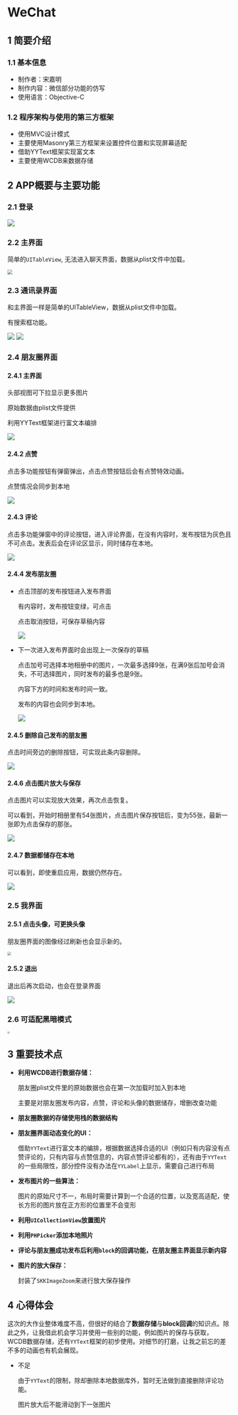 # WeChat
## 1 简要介绍

### 1.1 基本信息

- 制作者：宋嘉明
- 制作内容：微信部分功能的仿写
- 使用语言：Objective-C

### 1.2 程序架构与使用的第三方框架

- 使用MVC设计模式
- 主要使用Masonry第三方框架来设置控件位置和实现屏幕适配
- 借助YYText框架实现富文本
- 主要使用WCDB来数据存储

## 2 APP概要与主要功能

### 2.1 登录

![](assets/wechatLogin.gif) 

### 2.2 主界面

简单的`UITableView`, 无法进入聊天界面，数据从plist文件中加载。

<img src="assets/wechatFirstPage.gif" style="zoom: 67%;" /> 

### 2.3 通讯录界面

和主界面一样是简单的UITableView，数据从plist文件中加载。

有搜索框功能。

![](assets/wechatAddressBook.gif) ![](assets/wechatSearch.gif)

### 2.4 朋友圈界面

#### 2.4.1 主界面

头部视图可下拉显示更多图片

原始数据由plist文件提供 

利用YYText框架进行富文本编排

![](assets/wechatMoments.gif) 

#### 2.4.2 点赞

点击多功能按钮有弹窗弹出，点击点赞按钮后会有点赞特效动画。

点赞情况会同步到本地

![](assets/wechatLike.gif) 

#### 2.4.3 评论

点击多功能弹窗中的评论按钮，进入评论界面，在没有内容时，发布按钮为灰色且不可点击。发表后会在评论区显示，同时储存在本地。

![](assets/wechatComments.gif) 

#### 2.4.4 发布朋友圈

- 点击顶部的发布按钮进入发布界面

  有内容时，发布按钮变绿，可点击

  点击取消按钮，可保存草稿内容

  ![](assets/wechatPublish1.gif) 

- 下一次进入发布界面时会出现上一次保存的草稿

  点击加号可选择本地相册中的图片，一次最多选择9张，在满9张后加号会消失，不可选择图片，同时发布的最多也是9张。

  内容下方的时间和发布时间一致。

  发布的内容也会同步到本地。

  ![](assets/wechatPublish2.gif) 

#### 2.4.5 删除自己发布的朋友圈

点击时间旁边的删除按钮，可实现此条内容删除。

![](assets/wechatDelete.gif) 

#### 2.4.6 点击图片放大与保存

点击图片可以实现放大效果，再次点击恢复。

可以看到，开始时相册里有54张图片，点击图片保存按钮后，变为55张，最新一张即为点击保存的那张。

![](assets/wechatZoomImage.gif) 

#### 2.4.7 数据都储存在本地

可以看到，即使重启应用，数据仍然存在。

![](assets/wechatSaveData.gif) 

### 2.5 我界面

#### 2.5.1 点击头像，可更换头像

朋友圈界面的图像经过刷新也会显示新的。

<img src="assets/wechatChangeAvatar.gif" style="zoom:50%;" /> 

#### 2.5.2 退出

退出后再次启动，也会在登录界面

![](assets/wechatLogout.gif) 

### 2.6 可适配黑暗模式

<img src="assets/darkVersion.png" style="zoom: 33%;" />  

## 3 重要技术点

- **利用WCDB进行数据存储：**

  朋友圈plist文件里的原始数据也会在第一次加载时加入到本地

  主要是对朋友圈发布内容，点赞，评论和头像的数据储存，增删改查功能

- **朋友圈数据的存储使用栈的数据结构**

- **朋友圈界面动态变化的UI：**

  借助`YYText`进行富文本的编排，根据数据选择合适的UI（例如只有内容没有点赞评论的，只有内容与点赞信息的，内容点赞评论都有的），还有由于`YYText`的一些局限性，部分控件没有办法在`YYLabel`上显示，需要自己进行布局

- **发布图片的一些算法：**

  图片的原始尺寸不一，布局时需要计算到一个合适的位置，以及宽高适配，使长方形的图片放在正方形的位置里不会变形

- **利用`UICollectionView`放置图片**

- **利用`PHPicker`添加本地照片**

- **评论与朋友圈成功发布后利用`block`的回调功能，在朋友圈主界面显示新内容**

- **图片的放大保存：**

  封装了`SKKImageZoom`来进行放大保存操作

## 4 心得体会

这次的大作业整体难度不高，但很好的结合了**数据存储**与**block回调**的知识点。除此之外，让我借此机会学习并使用一些别的功能，例如图片的保存与获取，WCDB数据存储，还有`YYText`框架的初步使用。对细节的打磨，让我之前忘的差不多的动画也有机会展现。

- 不足

  由于`YYText`的限制，除却删除本地数据库外，暂时无法做到直接删除评论功能。

  图片放大后不能滑动到下一张图片















